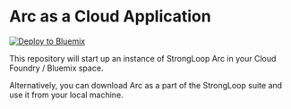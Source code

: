 # Arc as a Cloud Application

[![Deploy to Bluemix](https://bluemix.net/deploy/button.png)](https://bluemix.net/deploy?repository=https://github.com/programsam/arc-app)

This repository will start up an instance of StrongLoop Arc in your Cloud Foundry / Bluemix space.

Alternatively, you can download Arc as a part of the StrongLoop suite and use it from your local machine.

